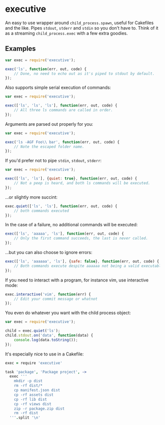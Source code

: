 # executive

An easy to use wrapper around `child_process.spawn`, useful for Cakefiles and the like. Pipes `stdout`, `stderr` and `stdin` so you don't have to. Think of it as a streaming `child_process.exec` with a few extra goodies.

## Examples

```javascript
var exec = require('executive');

exec('ls', function(err, out, code) {
    // Done, no need to echo out as it's piped to stdout by default.
});
```

Also supports simple serial execution of commands:
```javascript
var exec = require('executive');

exec(['ls', 'ls', 'ls'], function(err, out, code) {
    // All three ls commands are called in order.
});
```

Arguments are parsed out properly for you:
```javascript
var exec = require('executive');

exec('ls -AGF Foo\\ bar', function(err, out, code) {
    // Note the escaped folder name.
});
```

If you'd prefer not to pipe `stdin`, `stdout`, `stderr`:
```javascript
var exec = require('executive');

exec(['ls', 'ls'], {quiet: true}, function(err, out, code) {
    // Not a peep is heard, and both ls commands will be executed.
});
```

...or slightly more succint:

```javascript
exec.quiet(['ls', 'ls'], function(err, out, code) {
    // both commands executed
});
```

In the case of a failure, no additional commands will be executed:
```javascript
exec(['ls', 'aaaaa', 'ls'], function(err, out, code) {
    // Only the first command succeeds, the last is never called.
});
```

...but you can also choose to ignore errors:

```javascript
exec(['ls', 'aaaaaa', 'ls'], {safe: false}, function(err, out, code) {
    // Both commands execute despite aaaaaa not being a valid executable.
});
```

If you need to interact with a program, for instance vim, use interactive mode:
```javascript
exec.interactive('vim', function(err) {
    // Edit your commit message or whatnot
});
```

You even do whatever you want with the child process object:
```javascript
var exec = require('executive');

child = exec.quiet('ls');
child.stdout.on('data', function(data) {
    console.log(data.toString());
});
```

It's especially nice to use in a Cakefile:
```coffeescript
exec = require 'executive'

task 'package', 'Package project', ->
  exec '''
    mkdir -p dist
    rm -rf dist/*
    cp manifest.json dist
    cp -rf assets dist
    cp -rf lib dist
    cp -rf views dist
    zip -r package.zip dist
    rm -rf dist
  '''.split '\n'
```
